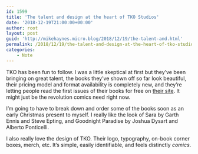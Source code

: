 ```yaml
---
id: 1599
title: 'The talent and design at the heart of TKO Studios'
date: '2018-12-19T21:00:00+00:00'
author: root
layout: post
guid: 'http://mikehaynes.micro.blog/2018/12/19/the-talent-and.html'
permalink: /2018/12/19/the-talent-and-design-at-the-heart-of-tko-studios/
categories:
    - Note
---
```


TKO has been fun to follow. I was a little skeptical at first but they’ve been bringing on great talent, the books they’ve shown off so far look beautiful, their pricing model and format availability is completely new, and they’re letting people read the first issues of their books for free on [their site](https://tkopresents.com). It might just be the revolution comics need right now.

I’m going to have to break down and order some of the books soon as an early Christmas present to myself. I really like the look of Sara by Garth Ennis and Steve Epting, and Goodnight Paradise by Joshua Dysart and Alberto Ponticelli.

I also really love the design of TKO. Their logo, typography, on-book corner boxes, merch, etc. It’s simple, easily identifiable, and feels distinctly *comics*.